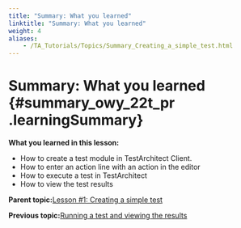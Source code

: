 ```yaml
--- 
title: "Summary: What you learned"
linktitle: "Summary: What you learned"
weight: 4
aliases: 
    - /TA_Tutorials/Topics/Summary_Creating_a_simple_test.html
---
```

# Summary: What you learned {#summary_owy_22t_pr .learningSummary}

**What you learned in this lesson:**

-   How to create a test module in TestArchitect Client.
-   How to enter an action line with an action in the editor
-   How to execute a test in TestArchitect
-   How to view the test results

**Parent topic:**[Lesson \#1: Creating a simple test](../../TA_Tutorials/Topics/Tutorial_Creating_a_simple_test.html)

**Previous topic:**[Running a test and viewing the results](../../TA_Tutorials/Topics/Running_a_test.html)

